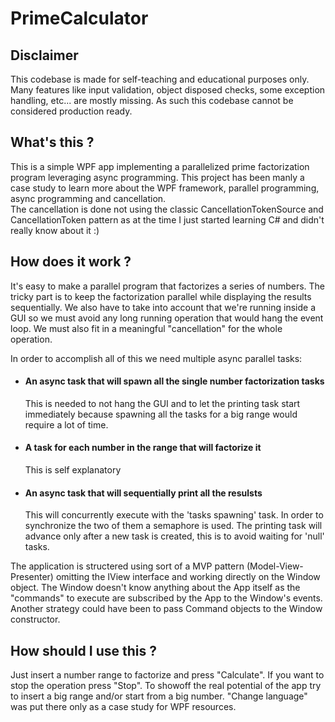 # PrimeCalculator

## Disclaimer
This codebase is made for self-teaching and educational purposes only.
Many features like input validation, object disposed checks, some exception handling, etc... are mostly missing.
As such this codebase cannot be considered production ready.

## What's this ?
This is a simple WPF app implementing a parallelized prime factorization program leveraging async programming.
This project has been manly a case study to learn more about the WPF framework, parallel programming, async programming and cancellation.  
The cancellation is done not using the classic CancellationTokenSource and CancellationToken pattern as at the time I just started learning C# and didn't really know about it :)

## How does it work ?
It's easy to make a parallel program that factorizes a series of numbers. The tricky part is to keep the factorization parallel while displaying the results sequentially.
We also have to take into account that we're running inside a GUI so we must avoid any long running operation that would hang the event loop. 
We must also fit in a meaningful "cancellation" for the whole operation.

In order to accomplish all of this we need multiple async parallel tasks:
* #### An async task that will spawn all the single number factorization tasks 
	This is needed to not hang the GUI and to let the printing task start immediately because spawning all the tasks for a big range would require a lot of time.
*  #### A task for each number in the range that will factorize it
	This is self explanatory
* #### An async task that will sequentially print all the resulsts
	This will concurrently execute with the 'tasks spawning' task. In order to synchronize the two of them a semaphore is used. The printing task will advance only after a new task is created, this is to avoid waiting for 'null' tasks.


The application is structered using sort of a MVP pattern (Model-View-Presenter) omitting the IView interface and working directly on the Window object. The Window doesn't know anything about the App itself as the "commands" to execute are subscribed by the App to the Window's events. 
Another strategy could have been to pass Command objects to the Window constructor.


## How should I use this ?
Just insert a number range to factorize and press "Calculate". If you want to stop the operation press "Stop". To showoff the real potential of the app try to insert a big range and/or start from a big number. "Change language" was put there only as a case study for WPF resources.






